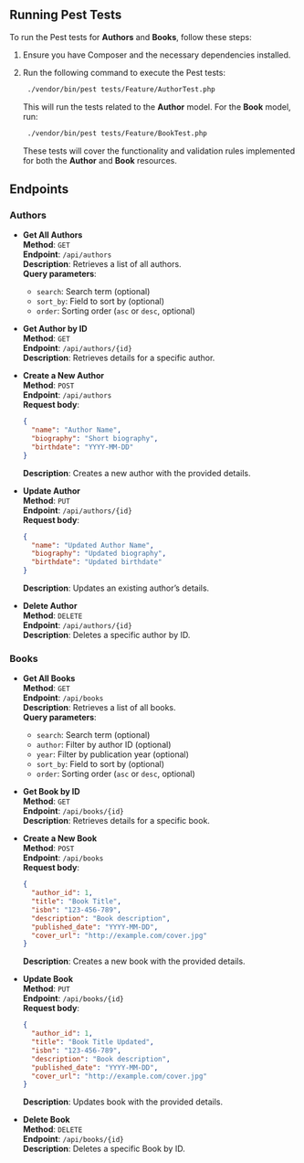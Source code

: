 
## Running Pest Tests

To run the Pest tests for **Authors** and **Books**, follow these steps:

1. Ensure you have Composer and the necessary dependencies installed.
2. Run the following command to execute the Pest tests:

   ```bash
    ./vendor/bin/pest tests/Feature/AuthorTest.php
   ```

   This will run the tests related to the **Author** model. For the **Book** model, run:

   ```bash
    ./vendor/bin/pest tests/Feature/BookTest.php
   ```

   These tests will cover the functionality and validation rules implemented for both the **Author** and **Book** resources.


## Endpoints

### Authors

- **Get All Authors**  
  **Method**: `GET`  
  **Endpoint**: `/api/authors`  
  **Description**: Retrieves a list of all authors.  
  **Query parameters**:  
  - `search`: Search term (optional)  
  - `sort_by`: Field to sort by (optional)  
  - `order`: Sorting order (`asc` or `desc`, optional)

- **Get Author by ID**  
  **Method**: `GET`  
  **Endpoint**: `/api/authors/{id}`  
  **Description**: Retrieves details for a specific author.

- **Create a New Author**  
  **Method**: `POST`  
  **Endpoint**: `/api/authors`  
  **Request body**:  
  ```json
  {
    "name": "Author Name",
    "biography": "Short biography",
    "birthdate": "YYYY-MM-DD"
  }
  ```
  **Description**: Creates a new author with the provided details.

- **Update Author**  
  **Method**: `PUT`  
  **Endpoint**: `/api/authors/{id}`  
  **Request body**:  
  ```json
  {
    "name": "Updated Author Name",
    "biography": "Updated biography",
    "birthdate": "Updated birthdate"
  }
  ```
  **Description**: Updates an existing author’s details.

- **Delete Author**  
  **Method**: `DELETE`  
  **Endpoint**: `/api/authors/{id}`  
  **Description**: Deletes a specific author by ID.

### Books

- **Get All Books**  
  **Method**: `GET`  
  **Endpoint**: `/api/books`  
  **Description**: Retrieves a list of all books.  
  **Query parameters**:  
  - `search`: Search term (optional)  
  - `author`: Filter by author ID (optional)  
  - `year`: Filter by publication year (optional)  
  - `sort_by`: Field to sort by (optional)  
  - `order`: Sorting order (`asc` or `desc`, optional)

- **Get Book by ID**  
  **Method**: `GET`  
  **Endpoint**: `/api/books/{id}`  
  **Description**: Retrieves details for a specific book.

- **Create a New Book**  
  **Method**: `POST`  
  **Endpoint**: `/api/books`  
  **Request body**:  
  ```json
  {
    "author_id": 1,
    "title": "Book Title",
    "isbn": "123-456-789",
    "description": "Book description",
    "published_date": "YYYY-MM-DD",
    "cover_url": "http://example.com/cover.jpg"
  }
  ```
  **Description**: Creates a new book with the provided details.


- **Update Book**  
  **Method**: `PUT`  
  **Endpoint**: `/api/books/{id}`  
  **Request body**:  
  ```json
  {
    "author_id": 1,
    "title": "Book Title Updated",
    "isbn": "123-456-789",
    "description": "Book description",
    "published_date": "YYYY-MM-DD",
    "cover_url": "http://example.com/cover.jpg"
  }
  ```
  **Description**: Updates book with the provided details.

- **Delete Book**  
  **Method**: `DELETE`  
  **Endpoint**: `/api/books/{id}`  
  **Description**: Deletes a specific Book by ID.